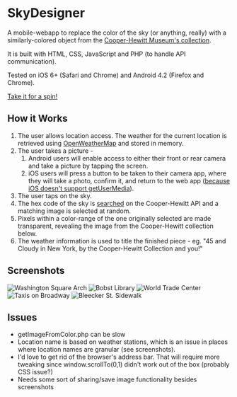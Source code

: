 SkyDesigner
=======

A mobile-webapp to replace the color of the sky (or anything, really) with a similarly-colored object from the [Cooper-Hewitt Museum's collection](https://collection.cooperhewitt.org/).

It is built with HTML, CSS, JavaScript and PHP (to handle API communication).

Tested on iOS 6+ (Safari and Chrome) and Android 4.2 (Firefox and Chrome). 

[Take it for a spin!](http://www.samjbrenner.com/projects/sky)

How it Works
-------

1. The user allows location access. The weather for the current location is retrieved using [OpenWeatherMap](http://openweathermap.org/) and stored in memory.
2. The user takes a picture -
    1. Android users will enable access to either their front or rear camera and take a picture by tapping the screen. 
    2. iOS users will press a button to be taken to their camera app, where they will take a photo, confirm it, and return to the web app ([because iOS doesn't support getUserMedia](http://caniuse.com/stream)).
3. The user taps on the sky.
4. The hex code of the sky is [searched](https://collection.cooperhewitt.org/api/methods/cooperhewitt.search.objects) on the Cooper-Hewitt API and a matching image is selected at random. 
5. Pixels within a color-range of the one originally selected are made transparent, revealing the image from the Cooper-Hewitt collection below.
6. The weather information is used to title the finished piece - eg. "45 and Cloudy in New York, by the Cooper-Hewitt Collection and you!"

Screenshots
-------
![Washington Square Arch](http://www.samjbrenner.com/projects/sky/lib/img/01.jpg) 
![Bobst Library](http://www.samjbrenner.com/projects/sky/lib/img/02.jpg)
![World Trade Center](http://www.samjbrenner.com/projects/sky/lib/img/04.jpg)
![Taxis on Broadway](http://www.samjbrenner.com/projects/sky/lib/img/05.jpg)
![Bleecker St. Sidewalk](http://www.samjbrenner.com/projects/sky/lib/img/06.jpg)

Issues
-------

* getImageFromColor.php can be slow
* Location name is based on weather stations, which is an issue in places where location names are granular (see screenshots).
* I'd love to get rid of the browser's address bar. That will require more tweaking since window.scrollTo(0,1) didn't work out of the box (probably CSS issue?)
* Needs some sort of sharing/save image functionality besides screenshots